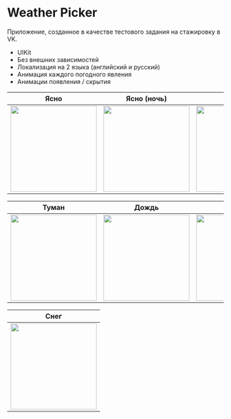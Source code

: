 
# Weather Picker

Приложение, созданное в качестве тестового задания на стажировку в VK.

- UIKit
- Без внешних зависимостей
- Локализация на 2 языка (английский и русский)
- Анимация каждого погодного явления
- Анимации появления / скрытия

| Ясно | Ясно (ночь) | Облачно |
|:---:|:---:|:---:|
| <img src="https://github.com/user-attachments/assets/7a418cd3-cbb4-4d75-9e68-86bcc9e667d5" width="200"> | <img src="https://github.com/user-attachments/assets/86890399-df27-40a3-bac5-0743ffca8e77" width="200"> | <img src="https://github.com/user-attachments/assets/838f30e5-808d-4452-8309-96f4130b2d02" width="200"> |

| Туман | Дождь | Гроза |
|:---:|:---:|:---:|
| <img src="https://github.com/user-attachments/assets/e89379e1-c176-4ae5-9ba7-24bf3a6ab266" width="200"> | <img src="https://github.com/user-attachments/assets/fcf48d60-dd5d-4445-aaa2-b2256a21f638" width="200"> | <img src="https://github.com/user-attachments/assets/c54d06b4-68dc-4628-be72-5b5d69ecca84" width="200"> |

| Снег |
|:---:|
| <img src="https://github.com/user-attachments/assets/c70063b0-a8e4-4bce-92ca-aa3558c6baa1" width="200"> |
